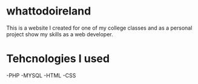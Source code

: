 # whattodoireland
This is a website I created for one of my college classes and as a personal project show my skills as a web developer.

# Tehcnologies I used
-PHP
-MYSQL
-HTML
-CSS

